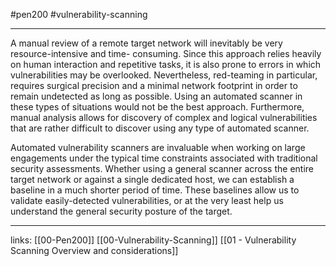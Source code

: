 #pen200 #vulnerability-scanning 

---

A manual review of a remote target network will inevitably be very resource-intensive and time-
consuming. Since this approach relies heavily on human interaction and repetitive tasks, it is also prone to errors in which vulnerabilities may be overlooked. Nevertheless, red-teaming in particular, requires surgical precision and a minimal network footprint in order to remain undetected as long as possible. Using an automated scanner in these types of situations would
not be the best approach. Furthermore, manual analysis allows for discovery of complex and
logical vulnerabilities that are rather difficult to discover using any type of automated scanner.

Automated vulnerability scanners are invaluable when working on large engagements
under the typical time constraints associated with traditional security assessments. Whether
using a general scanner across the entire target network or against a single dedicated host, we
can establish a baseline in a much shorter period of time. These baselines allow us to validate
easily-detected vulnerabilities, or at the very least help us understand the general security posture
of the target.



---
links:
[[00-Pen200]]
[[00-Vulnerability-Scanning]]
[[01 - Vulnerability Scanning Overview and considerations]]
